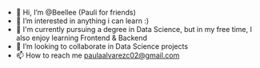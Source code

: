 - 👋 Hi, I’m @Beellee (Pauli for friends)
- 👀 I’m interested in anything i can learn :) 
- 🌱 I'm currently pursuing a degree in Data Science, but in my free time, I also enjoy learning Frontend & Backend
- 💞️ I’m looking to collaborate in Data Science projects 
- 📫 How to reach me paulaalvarezc02@gmail.com


<!---
Beellee/Beellee is a ✨ special ✨ repository because its `README.md` (this file) appears on your GitHub profile.
You can click the Preview link to take a look at your changes.
--->
